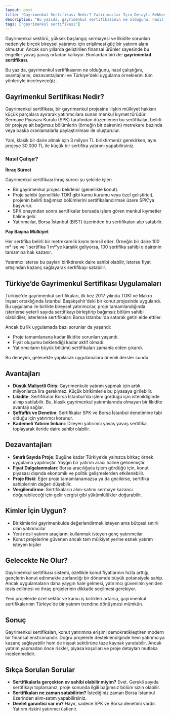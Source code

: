 ```yaml
---
layout: post
title: "Gayrimenkul Sertifikası Nedir? Yatırımcılar İçin Detaylı Rehber"
description: "Bu yazıda, gayrimenkul sertifikasının ne olduğunu, nasıl çalıştığını, avantajlarını, dezavantajlarını ve Türkiye'deki uygulama örneklerini tüm yönleriyle inceleyeceğiz."
tags: ["gayrimenkul sertifikası"]
---
```


Gayrimenkul sektörü, yüksek başlangıç sermayesi ve likidite sorunları nedeniyle birçok bireysel yatırımcı için erişilmesi güç bir yatırım alanı olmuştur. Ancak son yıllarda geliştirilen finansal ürünler sayesinde bu engeller yavaş yavaş ortadan kalkıyor. Bunlardan biri de: **gayrimenkul sertifikası**.

Bu yazıda, gayrimenkul sertifikasının ne olduğunu, nasıl çalıştığını, avantajlarını, dezavantajlarını ve Türkiye'deki uygulama örneklerini tüm yönleriyle inceleyeceğiz.

## Gayrimenkul Sertifikası Nedir?

Gayrimenkul sertifikası, bir gayrimenkul projesine ilişkin mülkiyet hakkını küçük parçalara ayırarak yatırımcılara sunan menkul kıymet türüdür. Sermaye Piyasası Kurulu (SPK) tarafından düzenlenen bu sertifikalar, belirli bir projeye ait bağımsız bölümlerin (örneğin bir dairenin) metrekare bazında veya başka oranlamalarla paylaştırılması ile oluşturulur.

Yani, klasik bir daire almak için 3 milyon TL biriktirmeniz gerekirken, aynı projeye 30.000 TL ile küçük bir sertifika yatırımı yapabilirsiniz.

### Nasıl Çalışır?

**İhraç Süreci**

Gayrimenkul sertifikası ihraç süreci şu şekilde işler:

- Bir gayrimenkul projesi belirlenir (genellikle konut).
- Proje sahibi (genellikle TOKİ gibi kamu kurumu veya özel geliştirici), projenin belirli bağımsız bölümlerini sertifikalandırmak üzere SPK’ya başvurur.
- SPK onayından sonra sertifikalar borsada işlem gören menkul kıymetler haline gelir.
- Yatırımcılar, Borsa İstanbul (BIST) üzerinden bu sertifikaları alıp satabilir.

**Pay Başına Mülkiyet**

Her sertifika belirli bir metrekarelik kısmı temsil eder. Örneğin bir daire 100 m² ise ve 1 sertifika 1 m²’ye karşılık geliyorsa, 100 sertifika sahibi o dairenin tamamına hak kazanır.

Yatırımcı isterse bu payları biriktirerek daire sahibi olabilir, isterse fiyat artışından kazanç sağlayarak sertifikayı satabilir.

## Türkiye’de Gayrimenkul Sertifikası Uygulamaları

Türkiye'de gayrimenkul sertifikaları, ilk kez 2017 yılında TOKİ ve Makro İnşaat ortaklığında İstanbul Başakşehir'deki bir konut projesinde uygulandı. Bu uygulama ile birlikte bireysel yatırımcılar, proje tamamlandığında isterlerse yeterli sayıda sertifikayı birleştirip bağımsız bölüm sahibi olabildiler, isterlerse sertifikaları Borsa İstanbul'da satarak getiri elde ettiler.

Ancak bu ilk uygulamada bazı sorunlar da yaşandı:

- Proje tamamlanana kadar likidite sorunları yaşandı.
- Fiyat oluşumu beklendiği kadar aktif olmadı.
- Yatırımcıların büyük bölümü sertifikaları zamanla elden çıkardı.

Bu deneyim, gelecekte yapılacak uygulamalara önemli dersler sundu.

## Avantajları

- **Düşük Maliyetli Giriş**: Gayrimenkule yatırım yapmak için artık milyonlarca lira gerekmez. Küçük birikimlerle bu piyasaya girilebilir.
- **Likidite**: Sertifikalar Borsa İstanbul'da işlem gördüğü için istenildiğinde alınıp satılabilir. Bu, klasik gayrimenkul yatırımlarında olmayan bir likidite avantajı sağlar.
- **Şeffaflık ve Denetim**: Sertifikalar SPK ve Borsa İstanbul denetimine tabi olduğu için yatırımcı korunur.
- **Kademeli Yatırım İmkanı**: Dileyen yatırımcı yavaş yavaş sertifika toplayarak ileride daire sahibi olabilir.

## Dezavantajları

- **Sınırlı Sayıda Proje**: Bugüne kadar Türkiye’de yalnızca birkaç örnek uygulama yapılmıştır. Yaygın bir yatırım aracı haline gelmemiştir.
- **Fiyat Dalgalanmaları**: Borsa aracılığıyla işlem gördüğü için, konut piyasası dışında ekonomik ve politik gelişmelerden etkilenebilir.
- **Proje Riski**: Eğer proje tamamlanamazsa ya da gecikirse, sertifika sahiplerinin değeri düşebilir.
- **Vergilendirme**: Sertifikaların alım-satımı sermaye kazancı doğurabileceği için gelir vergisi gibi yükümlülükler doğurabilir.

## Kimler İçin Uygun?

- Birikimlerini gayrimenkulde değerlendirmek isteyen ama bütçesi sınırlı olan yatırımcılar
- Yeni nesil yatırım araçlarını kullanmak isteyen genç yatırımcılar
- Konut projelerine güvenen ancak tam mülkiyet yerine esnek yatırım isteyen kişiler

## Gelecekte Ne Olur?

Gayrimenkul sertifikası sistemi, özellikle konut fiyatlarının hızla arttığı, gençlerin konut edinmekte zorlandığı bir dönemde büyük potansiyele sahip. Ancak uygulamaların daha yaygın hale gelmesi, yatırımcı güveninin yeniden tesis edilmesi ve ihraç projelerinin dikkatle seçilmesi gerekiyor.

Yeni projelerde özel sektör ve kamu iş birlikleri artarsa, gayrimenkul sertifikalarının Türkiye'de bir yatırım trendine dönüşmesi mümkün.

## Sonuç

Gayrimenkul sertifikaları, konut yatırımına erişimi demokratikleştiren modern bir finansal enstrümandır. Doğru projelerle desteklendiğinde hem yatırımcıya kazanç sağlayabilir hem de inşaat sektörüne taze kaynak yaratabilir. Ancak yatırım yapmadan önce riskler, piyasa koşulları ve proje detayları mutlaka incelenmelidir.

## Sıkça Sorulan Sorular

- **Sertifikalarla gerçekten ev sahibi olabilir miyim?** Evet. Gerekli sayıda sertifikayı toplarsanız, proje sonunda ilgili bağımsız bölüm sizin olabilir.
- **Sertifikaları ne zaman satabilirim?** İstediğiniz zaman Borsa İstanbul üzerinden alım-satım yapabilirsiniz.
- **Devlet garantisi var mı?** Hayır, sadece SPK ve Borsa denetimi vardır. Yatırım riskini yatırımcı üstlenir.
